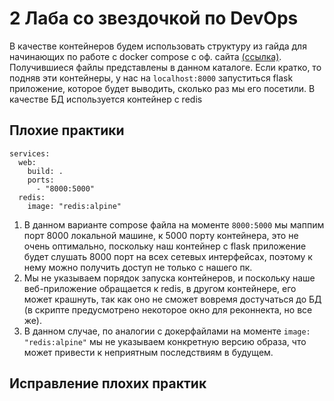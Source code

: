 # 2 Лаба со звездочкой по DevOps

В качестве контейнеров будем использовать структуру из гайда для начинающих по работе с docker compose с оф. сайта [(ссылка)](https://docs.docker.com/compose/gettingstarted/). Получившиеся файлы представлены в данном каталоге. Если кратко, то подняв эти контейнеры, у нас на `localhost:8000` запуститься flask приложение, которое будет выводить, сколько раз мы его посетили. В качестве БД используется контейнер с redis

## Плохие практики
```
services:
  web:
    build: .
    ports:
      - "8000:5000"
  redis:
    image: "redis:alpine"
```
1. В данном варианте compose файла на моменте `8000:5000` мы маппим порт 8000 локальной машине, к 5000 порту контейнера, это не очень оптимально, поскольку наш контейнер с flask приложение будет слушать 8000 порт на всех сетевых интерфейсах, поэтому к нему можно получить доступ не только с нашего пк. 
2. Мы не указываем порядок запуска контейнеров, и поскольку наше веб-приложение обращается к redis, в другом контейнере, его может крашнуть, так как оно не сможет вовремя достучаться до БД (в скрипте предусмотрено некоторое окно для реконнекта, но все же).
3. В данном случае, по аналогии с докерфайлами на моменте `image: "redis:alpine"` мы не указываем конкретную версию образа, что может привести к неприятным последствиям в будущем.

## Исправление плохих практик
```

```

